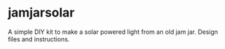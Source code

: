 # jamjarsolar
A simple DIY kit to make a solar powered light from an old jam jar. Design files and instructions.
